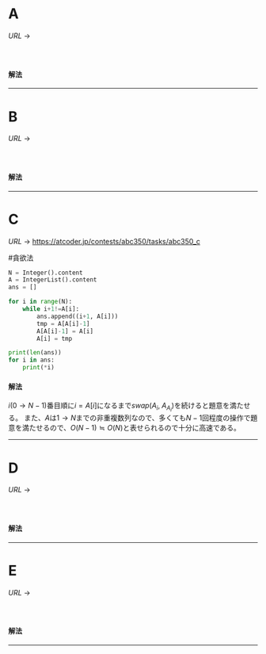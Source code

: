# A

$URL\:\to$ 

#

```python

```

#### 解法



---

# B

$URL\:\to$ 

#

```python

```

#### 解法



---

# C

$URL\:\to$ https://atcoder.jp/contests/abc350/tasks/abc350_c

#貪欲法 

```python
N = Integer().content
A = IntegerList().content
ans = []

for i in range(N):
	while i+1!=A[i]:
		ans.append((i+1, A[i]))
		tmp = A[A[i]-1]
		A[A[i]-1] = A[i]
		A[i] = tmp

print(len(ans))
for i in ans:
	print(*i)
```

#### 解法

$i(0 \to N-1)$番目順に$i=A[i]$になるまで$swap(A_{i},\; A_{A_{i}})$を続けると題意を満たせる。
また、$A$は$1 \to N$までの非重複数列なので、多くても$N-1$回程度の操作で題意を満たせるので、$O(N-1)\fallingdotseq O(N)$と表せられるので十分に高速である。

---

# D

$URL\:\to$ 

#

```python

```

#### 解法



---

# E

$URL\:\to$ 

#

```python

```

#### 解法



---